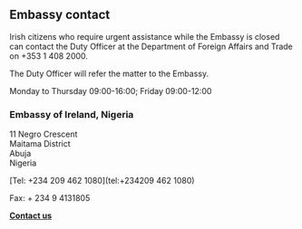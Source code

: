 ## Embassy contact

Irish citizens who require urgent assistance while the Embassy is closed can contact the Duty Officer at the Department of Foreign Affairs and Trade on +353 1 408 2000.

The Duty Officer will refer the matter to the Embassy.

Monday to Thursday 09:00-16:00; Friday 09:00-12:00

### Embassy of Ireland, Nigeria

11 Negro Crescent   
Maitama District   
Abuja   
Nigeria

[Tel: +234 209 462 1080](tel:+234209 462 1080)

Fax: + 234 9 4131805

[**Contact us**](/en/nigeria/abuja/contact/)